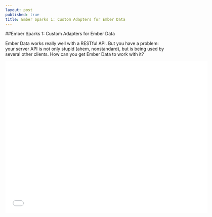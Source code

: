 ```yaml
---
layout: post
published: true
title: Ember Sparks 1: Custom Adapters for Ember Data
---
```


##Ember Sparks 1: Custom Adapters for Ember Data

Ember Data works really well with a RESTful API.  But you have a problem: your server API is not only stupid (ahem, nonstandard), but is being used by several other clients.  How can you get Ember Data to work with it?

<iframe width="640" height="480" src="//www.youtube.com/embed/a3KGITKNbeQ" frameborder="0" allowfullscreen></iframe>